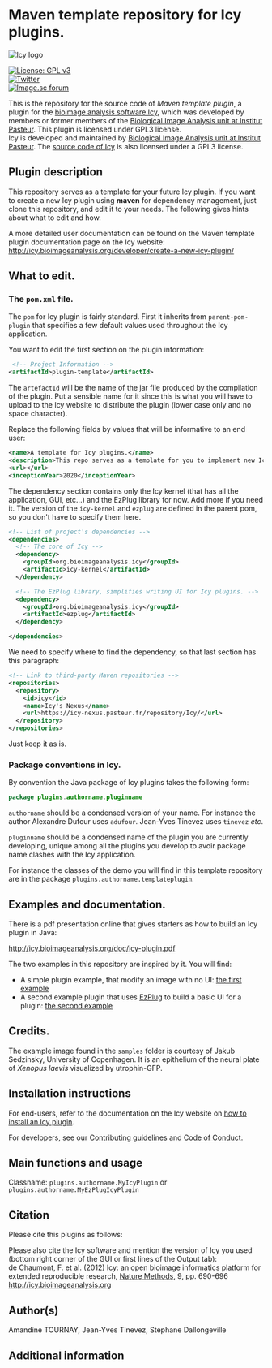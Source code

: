# Maven template repository for Icy plugins.

![Icy logo](static/icy_imaging_software_logo-2.png)  
<!-- badges: start -->
[![License: GPL v3](https://img.shields.io/badge/License-GPLv3-blue.svg)](https://www.gnu.org/licenses/gpl-3.0)  
[![Twitter](https://img.shields.io/twitter/follow/Icy_BioImaging?style=social)](https://twitter.com/Icy_BioImaging)  
[![Image.sc forum](https://img.shields.io/badge/discourse-forum-brightgreen.svg?style=flat)](https://forum.image.sc/tag/icy)  
<!-- badges: end -->

This is the repository for the source code of *Maven template plugin*, a plugin for the [bioimage analysis software Icy](http://icy.bioimageanalysis.org/), which was developed by members or former members of the [Biological Image Analysis unit at Institut Pasteur](https://research.pasteur.fr/en/team/bioimage-analysis/). This plugin is licensed under GPL3 license.     
Icy is developed and maintained by [Biological Image Analysis unit at Institut Pasteur](https://research.pasteur.fr/en/team/bioimage-analysis/). The [source code of Icy](https://gitlab.pasteur.fr/bia/icy) is also licensed under a GPL3 license.     


## Plugin description

This repository serves as a template for your future Icy plugin. If you want to create a new Icy plugin using **maven** for dependency management, just clone this repository, and edit it to your needs. The following gives hints about what to edit and how.

A more detailed user documentation can be found on the Maven template plugin documentation page on the Icy website: http://icy.bioimageanalysis.org/developer/create-a-new-icy-plugin/

## What to edit.

### The `pom.xml` file.

The `pom` for Icy plugin is fairly standard. First it inherits from `parent-pom-plugin` that specifies a few default values used throughout the Icy application.

You want to edit the first section on the plugin information:

```xml
 <!-- Project Information -->
<artifactId>plugin-template</artifactId>
```

The `artefactId` will be the name of the jar file produced by the compilation of the plugin. Put a sensible name for it since this is what you will have to upload to the Icy website to distribute the plugin (lower case only and no space character).



 Replace the following fields by values that will be informative to an end user:

```xml
<name>A template for Icy plugins.</name>
<description>This repo serves as a template for you to implement new Icy plugins.</description>
<url></url>
<inceptionYear>2020</inceptionYear>
```



The dependency section contains only the Icy kernel (that has all the application, GUI, etc...) and the EzPlug library for now. Add more if you need it. The version of the `icy-kernel` and `ezplug` are defined in the parent pom, so you don't have to specify them here.

```xml
<!-- List of project's dependencies -->
<dependencies>
  <!-- The core of Icy -->
  <dependency>
    <groupId>org.bioimageanalysis.icy</groupId>
    <artifactId>icy-kernel</artifactId>
  </dependency>

  <!-- The EzPlug library, simplifies writing UI for Icy plugins. -->
  <dependency>
    <groupId>org.bioimageanalysis.icy</groupId>
    <artifactId>ezplug</artifactId>
  </dependency>

</dependencies>
```



We need to specify where to find the dependency, so that last section has this paragraph:

```xml
<!-- Link to third-party Maven repositories -->
<repositories>
  <repository>
    <id>icy</id>
    <name>Icy's Nexus</name>
    <url>https://icy-nexus.pasteur.fr/repository/Icy/</url>
  </repository>
</repositories>
```

Just keep it as is.

### Package conventions in Icy.

By convention the Java package of Icy plugins takes the following form:

```java
package plugins.authorname.pluginname
```

`authorname` should be a condensed version of your name. For instance the author Alexandre Dufour uses `adufour`. Jean-Yves Tinevez uses `tinevez` _etc_.

`pluginname` should be a condensed name of the plugin you are currently developing, unique among all the plugins you develop to avoir package name clashes with the Icy application. 

For instance the classes of the demo you will find in this template repository are in the package `plugins.authorname.templateplugin`. 

## Examples and documentation.

There is a pdf presentation online that gives starters as how to build an Icy plugin in Java:

http://icy.bioimageanalysis.org/doc/icy-plugin.pdf

The two examples in this repository are inspired by it. You will find:

- A simple plugin example, that modify an image with no UI: [the first example](src/main/java/plugins/authorname/templateplugin/MyIcyPlugin.java)
- A second example plugin that uses [EzPlug](http://icy.bioimageanalysis.org/plugin/ezplug-sdk/) to build a basic UI for a plugin: [the second example](src/main/java/plugins/authorname/templateplugin/MyEzPlugIcyPlugin.java)

## Credits.

The example image found in the `samples` folder is courtesy  of Jakub Sedzinsky, University of Copenhagen. It is an epithelium of the neural plate of _Xenopus laevis_ visualized by utrophin-GFP.


## Installation instructions

For end-users, refer to the documentation on the Icy website on [how to install an Icy plugin](http://icy.bioimageanalysis.org/tutorial/how-to-install-an-icy-plugin/).      

For developers, see our [Contributing guidelines](https://gitlab.pasteur.fr/bia/icy/-/blob/master/CONTRIBUTING.md) and [Code of Conduct](https://gitlab.pasteur.fr/bia/icy/-/blob/master/CODE-OF-CONDUCT.md).


## Main functions and usage

<!-- list main functions, explain architecture, classname, give info on how to get started with the plugin. If applicable, how the package compares to other similar packages and/or how it relates to other packages -->

Classname: `plugins.authorname.MyIcyPlugin` or `plugins.authorname.MyEzPlugIcyPlugin`


## Citation 

Please cite this plugins as follows:          


Please also cite the Icy software and mention the version of Icy you used (bottom right corner of the GUI or first lines of the Output tab):     
de Chaumont, F. et al. (2012) Icy: an open bioimage informatics platform for extended reproducible research, [Nature Methods](https://www.nature.com/articles/nmeth.2075), 9, pp. 690-696       
http://icy.bioimageanalysis.org    



## Author(s)      

Amandine TOURNAY, Jean-Yves Tinevez, Stéphane Dallongeville


## Additional information

